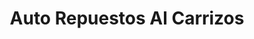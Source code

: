 ---
title: "Auto Repuestos Al Carrizos"
url: /los-alcarrizos/auto-repuestos-al-carrizos/
shop: Autowerkstatt
---